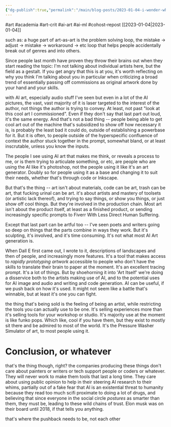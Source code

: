 ```yaml
---
{"dg-publish":true,"permalink":"/main/blog-posts/2023-01-04-i-wonder-what-art-academia-will-talk-about-in-five-years-with-ai-art-clarifying-things/","noteIcon":""}
---
```


#art #academia #art-crit #ai-art #ai-ml #cohost-repost 
[[2023-01-04\|2023-01-04]]

such as: a huge part of art-as-art is the problem solving loop, the mistake -> adjust -> mistake -> workaround -> etc loop that helps people accidentally break out of genres and into others.

Since people last month have proven they throw their brains out when they start reading the topic: I'm not talking about individual artists here, but the field as a gestalt. If you get angry that this is at you, it's worth reflecting on why you think I'm talking about you in particular when criticizing a broad trend of essentially passing off commissions as original artwork done by your hand and your skills.

with AI art, especially audio stuff I've seen but even in a lot of the AI pictures, the vast, vast majority of it is laser targeted to the interest of the author, not things the author is trying to convey. At least, not past "look at this cool art I commissioned". Even if they don't say that last part out loud, it's the same energy. And that's not a bad thing -- people being able to get cool art out of the machine that's subsidized to show off how necessary it is, is probably the least bad it could do, outside of establishing a powerbase for it. But it is often, to people outside of the hyperspecific confluence of context the author stuck together in the prompt, somewhat bland, or at least inscrutable, unless you know the inputs.

The people I see using AI art that makes me think, or reveals a process to me, or is them trying to articulate something, or etc, are people who are using the AI like it's photoshop, not the people using it like it's an art generator. Doubly so for people using it as a base and changing it to suit their needs, whether that's through code or Inkscape.

But that's the thing -- art isn't about materials, code can be art, trash can be art, that fucking urinal can be art. it's about artists and mastery of toolsets (or artistic lack thereof), and trying to say things, or show you things, or just show off cool things. But they're involved in the production chain. Most art isn't about the product itself, at least as a finished product, or sending increasingly specific prompts to Fiverr With Less Direct Human Suffering.

Except that last part can be artful too -- I've seen poets and writers going so deep on things that the parts combine in ways they work. But it's sculpting, it's involved, and it's time consuming. It's not what most AI Art generation is.

When Dall E first came out, I wrote to it, descriptions of landscapes and then of people, and increasingly more features. It's a tool that makes access to _rapidly prototyping artwork_ accessible to people who don't have the skills to translate their brain to paper at the moment. It's an excellent tracing prompt. It's a lot of things. But by shoehorning it into 'Art Itself' we're doing a disservice both to the artists making use of AI, and to the potential uses for AI image and audio and writing and code generation. AI can be useful, if we push back on how it's used. It might not seem like a battle that's winnable, but at least it's one you can fight.

the thing that's being sold is the feeling of being an artist, while restricting the tools you can actually use to be one. It's selling experiences more than it's selling tools for your workshop or studio. It's majority use at the moment is like funko pops. Which like, cool if you have them, but they exist to mostly sit there and be admired to most of the world. It's the Pressure Washer Simulator of art, to most people using it.

# Conclusion, or whatever

that's the thing though, right? the companies producing these things don't care about painters or writers or tech support people or coders or whatever. They will never work to make them tools that last a long time. They care about using public opinion to help in their steering AI research to their whims, partially out of a fake fear that AI is an existential threat to humanity because they read too much scifi proximate to doing a lot of drugs, and believing that since everyone in the social circle _postures_ as smarter than them, they must be, leading to these wild chains of trust. Elon musk was on their board until 2018, if that tells you anything.

that's where the pushback needs to be, not each other